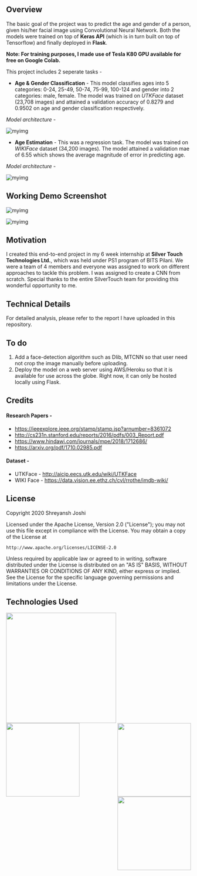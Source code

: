 ## Overview
The basic goal of the project was to predict the age and gender of a person, given his/her facial image using Convolutional Neural Network. Both the models were trained on top of **Keras API** (which is in turn built on top of Tensorflow) and finally deployed in **Flask**.

**Note: For training purposes, I made use of Tesla K80 GPU available for free on Google Colab.**

This project includes 2 seperate tasks  -
* **Age & Gender Classification** - This model classifies ages into 5 categories: 0-24, 25-49, 50-74, 75-99, 100-124 and gender into 2 categories: male, female. The model was trained on *UTKFace* dataset (23,708 images) and attained a validation accuracy of 0.8279 and 0.9502 on age and gender classification respectively.
  
*Model architecture* - 

![myimg](classifiers.PNG)       

* **Age Estimation** - This was a regression task. The model was trained on *WIKIFace* dataset (34,200 images). The model attained a validation mae of 6.55 which shows the average magnitude of error in predicting age.

*Model architecture* -

![myimg](regress.PNG)  

## Working Demo Screenshot

![myimg](class1.PNG)                                                                                   

![myimg](reg1.PNG) 

## Motivation
I created this end-to-end project in my 6 week internship at **Silver Touch Technologies Ltd.**, which was held under PS1 program of BITS Pilani. We were a team of 4 members and everyone was assigned to work on different approaches to tackle this problem. I was assigned to create a CNN from scratch. Special thanks to the entire SilverTouch team for providing this wonderful opportunity to me.  

## Technical Details
For detailed analysis, please refer to the report I have uploaded in this repository.


## To do
1. Add a face-detection algorithm such as Dlib, MTCNN so that user need not crop the image manually before uploading.
2. Deploy the model on a web server using AWS/Heroku so that it is available for use across the globe. Right now, it can only be hosted locally using Flask.

## Credits

#### Research Papers - 
* https://ieeexplore.ieee.org/stamp/stamp.jsp?arnumber=8361072
* http://cs231n.stanford.edu/reports/2016/pdfs/003_Report.pdf
* https://www.hindawi.com/journals/mpe/2018/1712686/
* https://arxiv.org/pdf/1710.02985.pdf

#### Dataset - 
* UTKFace - http://aicip.eecs.utk.edu/wiki/UTKFace
* WIKI Face - https://data.vision.ee.ethz.ch/cvl/rrothe/imdb-wiki/

 ## License
 Copyright 2020 Shreyansh Joshi

Licensed under the Apache License, Version 2.0 ("License"); you may not use this file except in compliance with the License. You may obtain a copy of the License at

`http://www.apache.org/licenses/LICENSE-2.0`

Unless required by applicable law or agreed to in writing, software distributed under the License is distributed on an "AS IS" BASIS, WITHOUT WARRANTIES OR CONDITIONS OF ANY KIND, either express or implied. See the License for the specific language governing permissions and limitations under the License.

## Technologies Used

<img src="https://github.com/ShreyanshJoshi/Facial-Demographics-using-CNN/blob/master/1.png" width=300 align="left">
<img src="https://github.com/ShreyanshJoshi/Facial-Demographics-using-CNN/blob/master/2.png" width=200 align="right">
<img src="https://github.com/ShreyanshJoshi/Facial-Demographics-using-CNN/blob/master/4.PNG" width=200 align="left">
<img src="https://github.com/ShreyanshJoshi/Facial-Demographics-using-CNN/blob/master/3.png" width=200 align="right"> 
                  
                  
                



                                                                   
